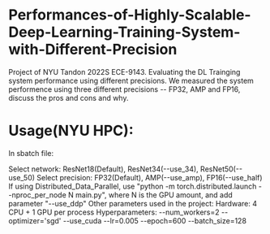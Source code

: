 # Performances-of-Highly-Scalable-Deep-Learning-Training-System-with-Different-Precision
Project of NYU Tandon 2022S ECE-9143.
Evaluating the DL Trainging system performance using different precisions.
We measured the system performence using three different precisions -- FP32, AMP and FP16, discuss the pros and cons and why.

# Usage(NYU HPC):
In sbatch file:

Select network: ResNet18(Default), ResNet34(--use_34), ResNet50(--use_50)
Select precision: FP32(Default), AMP(--use_amp), FP16(--use_half)
If using Distributed_Data_Parallel, use "python -m torch.distributed.launch --nproc_per_node N main.py", where N is the GPU amount, and add parameter "--use_ddp"
Other parameters used in the project:
Hardware: 4 CPU + 1 GPU per process
Hyperparameters: --num_workers=2 --optimizer='sgd' --use_cuda --lr=0.005 --epoch=600 --batch_size=128
